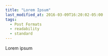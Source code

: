```yaml
---
title: "Lorem Ipsum"
last_modified_at: 2016-03-09T16:20:02-05:00
tags:
  - Post Formats
  - readability
  - standard
---
```


Lorem ipsum

